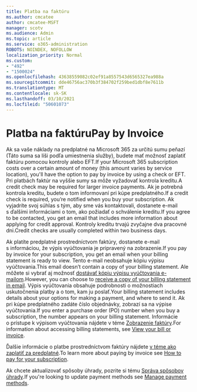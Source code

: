 ```yaml
---
title: Platba na faktúru
ms.author: cmcatee
author: cmcatee-MSFT
manager: scotv
ms.audience: Admin
ms.topic: article
ms.service: o365-administration
ROBOTS: NOINDEX, NOFOLLOW
localization_priority: Normal
ms.custom:
- "492"
- "1500024"
ms.openlocfilehash: 43638559082c02ef91a8557543d6565327ea988a
ms.sourcegitcommit: dde46756ac370b3f384702f259bed1dbf8e7611b
ms.translationtype: MT
ms.contentlocale: sk-SK
ms.lasthandoff: 03/10/2021
ms.locfileid: "50601073"
---
```

# <a name="pay-by-invoice"></a><span data-ttu-id="3edbf-102">Platba na faktúru</span><span class="sxs-lookup"><span data-stu-id="3edbf-102">Pay by Invoice</span></span>

<span data-ttu-id="3edbf-103">Ak sa vaše náklady na predplatné na Microsoft 365 za určitú sumu peňazí (Táto suma sa líši podľa umiestnenia služby), budete mať možnosť zaplatiť faktúru pomocou kontroly alebo EFT.</span><span class="sxs-lookup"><span data-stu-id="3edbf-103">If your Microsoft 365 subscription costs over a certain amount of money (this amount varies by service location), you'll have the option to pay by invoice by using a check or EFT.</span></span> <span data-ttu-id="3edbf-104">Pri platbách faktúr na vyššie sumy sa môže vyžadovať kontrola kreditu.</span><span class="sxs-lookup"><span data-stu-id="3edbf-104">A credit check may be required for larger invoice payments.</span></span> <span data-ttu-id="3edbf-105">Ak je potrebná kontrola kreditu, budete o tom informovaní pri kúpe predplatného.</span><span class="sxs-lookup"><span data-stu-id="3edbf-105">If a credit check is required, you’re notified when you buy your subscription.</span></span> <span data-ttu-id="3edbf-106">Ak vyjadríte svoj súhlas s tým, aby sme vás kontaktovali, dostanete e-mail s ďalšími informáciami o tom, ako požiadať o schválenie kreditu.</span><span class="sxs-lookup"><span data-stu-id="3edbf-106">If you agree to be contacted, you get an email that includes more information about applying for credit approval.</span></span> <span data-ttu-id="3edbf-107">Kontroly kreditu trvajú zvyčajne dva pracovné dni.</span><span class="sxs-lookup"><span data-stu-id="3edbf-107">Credit checks are usually completed within two business days.</span></span>

<span data-ttu-id="3edbf-108">Ak platíte predplatné prostredníctvom faktúry, dostanete e-mail s informáciou, že výpis vyúčtovania je pripravený na zobrazenie.</span><span class="sxs-lookup"><span data-stu-id="3edbf-108">If you pay by invoice for your subscription, you get an email when your billing statement is ready to view.</span></span> <span data-ttu-id="3edbf-109">Tento e-mail neobsahuje kópiu výpisu vyúčtovania.</span><span class="sxs-lookup"><span data-stu-id="3edbf-109">This email doesn’t contain a copy of your billing statement.</span></span> <span data-ttu-id="3edbf-110">Ale môžete si vybrať aj možnosť [dostávať kópiu výpisu vyúčtovania e-mailom](https://docs.microsoft.com/microsoft-365/commerce/billing-and-payments/view-your-bill-or-invoice.md#receive-a-copy-of-your-billing-statement-in-email).</span><span class="sxs-lookup"><span data-stu-id="3edbf-110">However, you can choose to [receive a copy of your billing statement in email](https://docs.microsoft.com/microsoft-365/commerce/billing-and-payments/view-your-bill-or-invoice.md#receive-a-copy-of-your-billing-statement-in-email).</span></span> <span data-ttu-id="3edbf-111">Výpis vyúčtovania obsahuje podrobnosti o možnostiach uskutočnenia platby a o tom, kam ju poslať.</span><span class="sxs-lookup"><span data-stu-id="3edbf-111">Your billing statement includes details about your options for making a payment, and where to send it.</span></span> <span data-ttu-id="3edbf-112">Ak pri kúpe predplatného zadáte číslo objednávky, zobrazí sa na výpise vyúčtovania.</span><span class="sxs-lookup"><span data-stu-id="3edbf-112">If you enter a purchase order (PO) number when you buy a subscription, the number appears on your billing statement.</span></span> <span data-ttu-id="3edbf-113">Informácie o prístupe k výpisom vyúčtovania nájdete v téme [Zobrazenie faktúry](https://docs.microsoft.com/microsoft-365/commerce/billing-and-payments/view-your-bill-or-invoice).</span><span class="sxs-lookup"><span data-stu-id="3edbf-113">For information about accessing billing statements, see [View your bill or invoice](https://docs.microsoft.com/microsoft-365/commerce/billing-and-payments/view-your-bill-or-invoice).</span></span>

<span data-ttu-id="3edbf-114">Ďalšie informácie o platbe prostredníctvom faktúry nájdete [v téme ako zaplatiť za predplatné](https://docs.microsoft.com/microsoft-365/commerce/billing-and-payments/pay-for-your-subscription).</span><span class="sxs-lookup"><span data-stu-id="3edbf-114">To learn more about paying by invoice see [How to pay for your subscription](https://docs.microsoft.com/microsoft-365/commerce/billing-and-payments/pay-for-your-subscription).</span></span>

<span data-ttu-id="3edbf-115">Ak chcete aktualizovať spôsoby úhrady, pozrite si tému [Správa spôsobov úhrady](https://docs.microsoft.com/microsoft-365/commerce/billing-and-payments/manage-payment-methods).</span><span class="sxs-lookup"><span data-stu-id="3edbf-115">If you're looking to update payment methods see [Manage payment methods](https://docs.microsoft.com/microsoft-365/commerce/billing-and-payments/manage-payment-methods).</span></span>